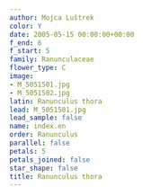```yaml
---
author: Mojca Luštrek
color: Y
date: 2005-05-15 00:00:00+00:00
f_end: 6
f_start: 5
family: Ranunculaceae
flower_type: C
image:
- M_5051501.jpg
- M_5051502.jpg
latin: Ranunculus thora
lead: M_5051501.jpg
lead_sample: false
name: index.en
order: Ranunculus
parallel: false
petals: 5
petals_joined: false
star_shape: false
title: Ranunculus thora
---
```

